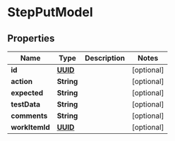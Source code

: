 # StepPutModel

## Properties
Name | Type | Description | Notes
------------ | ------------- | ------------- | -------------
**id** | [**UUID**](UUID.md) |  |  [optional]
**action** | **String** |  |  [optional]
**expected** | **String** |  |  [optional]
**testData** | **String** |  |  [optional]
**comments** | **String** |  |  [optional]
**workItemId** | [**UUID**](UUID.md) |  |  [optional]
